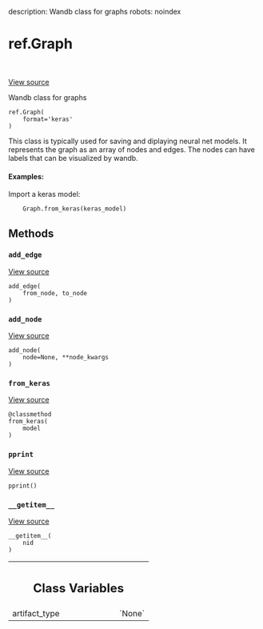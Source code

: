 description: Wandb class for graphs
robots: noindex

# ref.Graph

<!-- Insert buttons and diff -->

<table class="tfo-notebook-buttons tfo-api nocontent" align="left">

</table>

<a target="_blank" href="https://charlesfrye.gitbook.io/docs-box/library/data_types.py">View source</a>



Wandb class for graphs

<pre class="devsite-click-to-copy prettyprint lang-py tfo-signature-link">
<code>ref.Graph(
    format=&#x27;keras&#x27;
)
</code></pre>



<!-- Placeholder for "Used in" -->

This class is typically used for saving and diplaying neural net models.  It
represents the graph as an array of nodes and edges.  The nodes can have
labels that can be visualized by wandb.

#### Examples:

Import a keras model:
```
    Graph.from_keras(keras_model)
```



## Methods

<h3 id="add_edge"><code>add_edge</code></h3>

<a target="_blank" href="https://charlesfrye.gitbook.io/docs-box/library/data_types.py">View source</a>

<pre class="devsite-click-to-copy prettyprint lang-py tfo-signature-link">
<code>add_edge(
    from_node, to_node
)
</code></pre>




<h3 id="add_node"><code>add_node</code></h3>

<a target="_blank" href="https://charlesfrye.gitbook.io/docs-box/library/data_types.py">View source</a>

<pre class="devsite-click-to-copy prettyprint lang-py tfo-signature-link">
<code>add_node(
    node=None, **node_kwargs
)
</code></pre>




<h3 id="from_keras"><code>from_keras</code></h3>

<a target="_blank" href="https://charlesfrye.gitbook.io/docs-box/library/data_types.py">View source</a>

<pre class="devsite-click-to-copy prettyprint lang-py tfo-signature-link">
<code>@classmethod</code>
<code>from_keras(
    model
)
</code></pre>




<h3 id="pprint"><code>pprint</code></h3>

<a target="_blank" href="https://charlesfrye.gitbook.io/docs-box/library/data_types.py">View source</a>

<pre class="devsite-click-to-copy prettyprint lang-py tfo-signature-link">
<code>pprint()
</code></pre>




<h3 id="__getitem__"><code>__getitem__</code></h3>

<a target="_blank" href="https://charlesfrye.gitbook.io/docs-box/library/data_types.py">View source</a>

<pre class="devsite-click-to-copy prettyprint lang-py tfo-signature-link">
<code>__getitem__(
    nid
)
</code></pre>








<!-- Tabular view -->
 <table class="responsive fixed orange">
<colgroup><col width="214px"><col></colgroup>
<tr><th colspan="2"><h2 class="add-link">Class Variables</h2></th></tr>

<tr>
<td>
artifact_type<a id="artifact_type"></a>
</td>
<td>
`None`
</td>
</tr>
</table>

